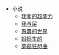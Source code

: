 <!-- _sidebar.md -->

* 小说
  * [我爹的超能力](/docs/mydadpowers.md)
  * [我与屎](/docs/meandshit.md)
  * [愚蠢的世界](/docs/stupidworld.md)
  * [妈妈生的](/docs/momgavebirth.md)
  * [蘑菇狂想曲](/docs/MushroomRhapsody.md)
